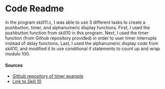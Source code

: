 # Code Readme

In the program skill11.c, I was able to use 3 different tasks to create a pushbutton, timer, and alphanumeric display functions. First, I used the pushbutton function from skill10 in this program. Next, I used the timer function (from Github repository provided) in order to user timer interrupts instead of delay functions. Last, I used the alphanumeric display code from skill10, and modified it to use conditional if statements to count up and wrap modulo 100.

#### Sources
- [Github repository of timer example](https://github.com/BU-EC444/code-examples/blob/master/timer-example/main/timer-example.c)
- [Link to Skill 10](https://github.com/BU-EC444/Roque-Lesbeth/blob/master/skills/cluster-1/10/code/skill10.c)

